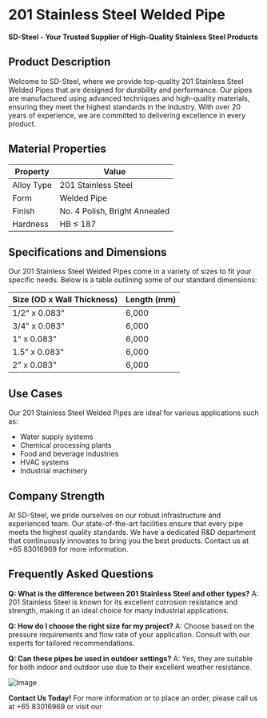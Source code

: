 # 201 Stainless Steel Welded Pipe

**SD-Steel - Your Trusted Supplier of High-Quality Stainless Steel Products**

## Product Description

Welcome to SD-Steel, where we provide top-quality 201 Stainless Steel Welded Pipes that are designed for durability and performance. Our pipes are manufactured using advanced techniques and high-quality materials, ensuring they meet the highest standards in the industry. With over 20 years of experience, we are committed to delivering excellence in every product.

## Material Properties

| Property | Value |
|----------|-------|
| Alloy Type | 201 Stainless Steel |
| Form | Welded Pipe |
| Finish | No. 4 Polish, Bright Annealed |
| Hardness | HB ≤ 187 |

## Specifications and Dimensions

Our 201 Stainless Steel Welded Pipes come in a variety of sizes to fit your specific needs. Below is a table outlining some of our standard dimensions:

| Size (OD x Wall Thickness) | Length (mm) |
|----------------------------|-------------|
| 1/2" x 0.083"              | 6,000       |
| 3/4" x 0.083"              | 6,000       |
| 1" x 0.083"                | 6,000       |
| 1.5" x 0.083"              | 6,000       |
| 2" x 0.083"                | 6,000       |

## Use Cases

Our 201 Stainless Steel Welded Pipes are ideal for various applications such as:
- Water supply systems
- Chemical processing plants
- Food and beverage industries
- HVAC systems
- Industrial machinery

## Company Strength

At SD-Steel, we pride ourselves on our robust infrastructure and experienced team. Our state-of-the-art facilities ensure that every pipe meets the highest quality standards. We have a dedicated R&D department that continuously innovates to bring you the best products. Contact us at +65 83016969 for more information.

## Frequently Asked Questions

**Q: What is the difference between 201 Stainless Steel and other types?**
A: 201 Stainless Steel is known for its excellent corrosion resistance and strength, making it an ideal choice for many industrial applications.

**Q: How do I choose the right size for my project?**
A: Choose based on the pressure requirements and flow rate of your application. Consult with our experts for tailored recommendations.

**Q: Can these pipes be used in outdoor settings?**
A: Yes, they are suitable for both indoor and outdoor use due to their excellent weather resistance.

![Image](https://github.com/user-attachments/assets/2567258e-e124-4816-932d-1809bd27ef0b)

**Contact Us Today!**
For more information or to place an order, please call us at +65 83016969 or visit our 
